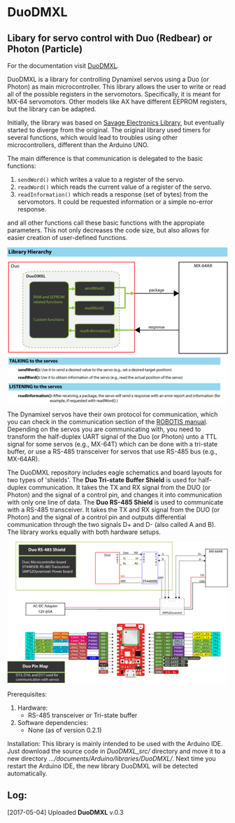 # DuoDMXL
## Libary for servo control with Duo (Redbear) or Photon (Particle)

For the documentation visit [DuoDMXL](https://fabreyesmecha.github.io/DuoDMXL/).

DuoDMXL is a library for controlling Dynamixel servos using a Duo (or Photon) as main microcontroller. This library allows the user to write or read all of the possible registers in the servomotors. Specifically, it is meant for MX-64 servomotors. Other models like AX have different EEPROM registers, but the library can be adapted.

Initially, the library was based on [Savage Electronics Library](http://savageelectronics.blogspot.jp/2011/01/arduino-y-dynamixel-ax-12.html), but eventually started to diverge from the original. The original library used timers for several functions, which would lead to troubles using other microcontrollers, different than the Arduino UNO.

The main difference is that communication is delegated to the basic functions:

1. `sendWord()` which writes a value to a register of the servo.
2. `readWord()` which reads the current value of a register of the servo.
3. `readInformation()` which reads a response (set of bytes) from the servomotors. It could be requested information or a simple no-error response.

and all other functions call these basic functions with the appropiate parameters. This not only decreases the code size, but also allows for easier creation of user-defined functions.

![alt text](DuoDMXL_hardware/communicationHierarchy.png "Communication Overview")

The Dynamixel servos have their own protocol for communication, which you can check in the communication section of the [ROBOTIS manual](http://support.robotis.com/en/). Depending on the servos you are communicating with, you need to transform the half-duplex UART signal of the Duo (or Photon) unto a TTL signal for some servos (e.g., MX-64T) which can be done with a tri-state buffer, or use a RS-485 transceiver for servos that use RS-485 bus (e.g., MX-64AR).

The DuoDMXL repository includes eagle schematics and board layouts for two types of 'shields'. The **Duo Tri-state Buffer Shield** is used for half-duplex communication. It takes the TX and RX signal from the DUO (or Photon) and the signal of a control pin, and changes it into communication with only one line of data. The **Duo RS-485 Shield** is used to communicate with a RS-485 transceiver. It takes the TX and RX signal from the DUO (or Photon) and the signal of a control pin and outputs differential communication through the two signals D+ and D- (also called A and B). The library works equally with both hardware setups.

![alt text](DuoDMXL_hardware/Duo_pinout.png "Electronic Setup of Duo and servomotors")

Prerequisites:

1. Hardware:
    * RS-485 transceiver or Tri-state buffer
2. Software dependencies:
    * None (as of version 0.2.1)

Installation:
This library is mainly intended to be used with the Arduino IDE. Just download the source code in *DuoDMXL_src/* directory and move it to a new directory *.../documents/Arduino/libraries/DuoDMXL/*. Next time you restart the Arduino IDE, the new library DuoDMXL will be detected automatically.

## Log:

[2017-05-04] Uploaded **DuoDMXL** v.0.3 
